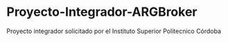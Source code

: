 # Proyecto-Integrador-ARGBroker
Proyecto integrador solicitado por el Instituto Superior Politecnico  Córdoba
